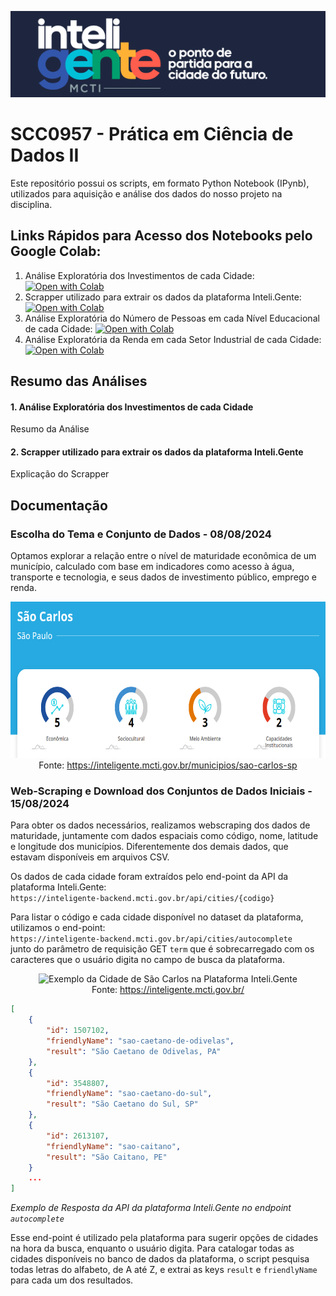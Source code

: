 ![Inteli.Gente Banner](images/Inteli.Gente.Banner.png)

# SCC0957 - Prática em Ciência de Dados II

Este repositório possui os scripts, em formato Python Notebook (IPynb), utilizados para aquisição e análise dos dados do nosso projeto na disciplina.

## Links Rápidos para Acesso dos Notebooks pelo Google Colab:
1. Análise Exploratória dos Investimentos de cada Cidade: [![Open with Colab](https://img.shields.io/badge/Open_In_Colab-0?logo=GoogleColab&color=525252)](https://colab.research.google.com/github/Rafaelsoz/Pratica-Ciencia-Dados-II/blob/main/Exploratoria_Investimentos.ipynb)
2. Scrapper utilizado para extrair os dados da plataforma Inteli.Gente: [![Open with Colab](https://img.shields.io/badge/Open_In_Colab-0?logo=GoogleColab&color=525252)](https://colab.research.google.com/github/Rafaelsoz/Pratica-Ciencia-Dados-II/blob/main/Scrapper%20(PCDII).ipynb)
3. Análise Exploratória do Número de Pessoas em cada Nível Educacional de cada Cidade: [![Open with Colab](https://img.shields.io/badge/Open_In_Colab-0?logo=GoogleColab&color=525252)](https://colab.research.google.com/github/Rafaelsoz/Pratica-Ciencia-Dados-II/blob/main/RAIS_ESC_FREQ%20(PCDII).ipynb)
4. Análise Exploratória da Renda em cada Setor Industrial de cada Cidade: [![Open with Colab](https://img.shields.io/badge/Open_In_Colab-0?logo=GoogleColab&color=525252)](https://colab.research.google.com/github/Rafaelsoz/Pratica-Ciencia-Dados-II/blob/main/RAIS_RENDA%20(PCDII).ipynb)

## Resumo das Análises

#### 1. Análise Exploratória dos Investimentos de cada Cidade
Resumo da Análise

#### 2. Scrapper utilizado para extrair os dados da plataforma Inteli.Gente
Explicação do Scrapper

## Documentação

### Escolha do Tema e Conjunto de Dados - 08/08/2024
Optamos explorar a relação entre o nível de maturidade econômica de um município, calculado com base em indicadores como acesso à água, transporte e tecnologia, e seus dados de investimento público, emprego e  renda.

<p align="center">
  <img src="images/inteli.gente.png" height="250" title="Exemplo da Cidade de São Carlos na Plataforma Inteli.Gente">
  <br>
  <a>Fonte: </a>
  <a href="https://inteligente.mcti.gov.br/municipios/sao-carlos-sp">https://inteligente.mcti.gov.br/municipios/sao-carlos-sp<a/>
</p>

### Web-Scraping e Download dos Conjuntos de Dados Iniciais - 15/08/2024

Para obter os dados necessários, realizamos webscraping dos dados de maturidade, juntamente com dados espaciais como código, nome, latitude e longitude dos municípios. Diferentemente dos demais dados, que estavam disponíveis em arquivos CSV.

Os dados de cada cidade foram extraídos pelo end-point da API da plataforma Inteli.Gente: <br>
```https://inteligente-backend.mcti.gov.br/api/cities/{codigo}```

Para listar o código e cada cidade disponível no dataset da plataforma, utilizamos o end-point: 
<br>
```https://inteligente-backend.mcti.gov.br/api/cities/autocomplete```
<br>
junto do parâmetro de requisição GET ```term``` que é sobrecarregado com os caracteres que o usuário digita no campo de busca da plataforma.

<p align="center">
  <img src="images/Inteli.Gente.Search.png" height="250" title="Exemplo da Cidade de São Carlos na Plataforma Inteli.Gente">
  <br>
  <a>Fonte: </a>
  <a href="https://inteligente.mcti.gov.br/">https://inteligente.mcti.gov.br/<a/>
</p>

```json
[
    {
        "id": 1507102,
        "friendlyName": "sao-caetano-de-odivelas",
        "result": "São Caetano de Odivelas, PA"
    },
    {
        "id": 3548807,
        "friendlyName": "sao-caetano-do-sul",
        "result": "São Caetano do Sul, SP"
    },
    {
        "id": 2613107,
        "friendlyName": "sao-caitano",
        "result": "São Caitano, PE"
    }
    ...
]
```
*Exemplo de Resposta da API da plataforma Inteli.Gente no endpoint ```autocomplete```*

Esse end-point é utilizado pela plataforma para sugerir opções de cidades na hora da busca, enquanto o usuário digita. Para catalogar todas as cidades disponíveis no banco de dados da plataforma, o script pesquisa todas letras do alfabeto, de A até Z, e extrai as keys ```result``` e ```friendlyName``` para cada um dos resultados. 
